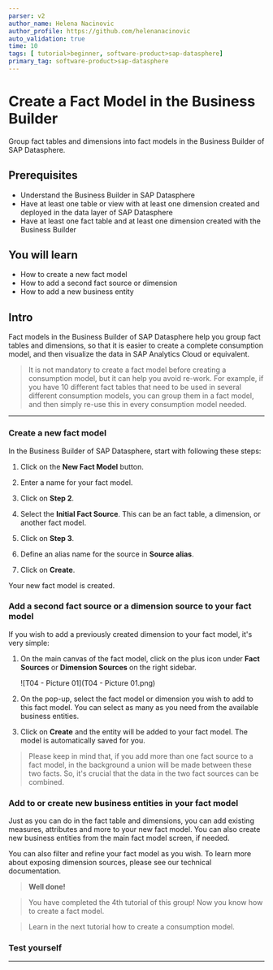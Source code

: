 ```yaml
---
parser: v2
author_name: Helena Nacinovic
author_profile: https://github.com/helenanacinovic
auto_validation: true
time: 10
tags: [ tutorial>beginner, software-product>sap-datasphere]
primary_tag: software-product>sap-datasphere
---
```


# Create a Fact Model in the Business Builder
<!-- description --> Group fact tables and dimensions into fact models in the Business Builder of SAP Datasphere.

## Prerequisites
- Understand the Business Builder in SAP Datasphere
- Have at least one table or view with at least one dimension created and deployed in the data layer of SAP Datasphere
- Have at least one fact table and at least one dimension created with the Business Builder


## You will learn
- How to create a new fact model
- How to add a second fact source or dimension
- How to add a new business entity


## Intro
Fact models in the Business Builder of SAP Datasphere help you group fact tables and dimensions, so that it is easier to create a complete consumption model, and then visualize the data in SAP Analytics Cloud or equivalent.

> It is not mandatory to create a fact model before creating a consumption model, but it can help you avoid re-work. For example, if you have 10 different fact tables that need to be used in several different consumption models, you can group them in a fact model, and then simply re-use this in every consumption model needed.


---

### Create a new fact model


In the Business Builder of SAP Datasphere, start with following these steps:

1.	Click on the **New Fact Model** button.

2.	Enter a name for your fact model.

3.	Click on **Step 2**.

4.	Select the **Initial Fact Source**. This can be an fact table, a dimension, or another fact model.

5.	Click on **Step 3**.

6.	Define an alias name for the source in **Source alias**.

7.	Click on **Create**.

Your new fact model is created.



### Add a second fact source or a dimension source to your fact model


If you wish to add a previously created dimension to your fact model, it's very simple:

1.	On the main canvas of the fact model, click on the plus icon under **Fact Sources** or **Dimension Sources** on the right sidebar.

    ![T04 - Picture 01](T04 - Picture 01.png)

2.	On the pop-up, select the fact model or dimension you wish to add to this fact model. You can select as many as you need from the available business entities.

3.	Click on **Create** and the entity will be added to your fact model. The model is automatically saved for you.

> Please keep in mind that, if you add more than one fact source to a fact model, in the background a union will be made between these two facts. So, it's crucial that the data in the two fact sources can be combined.



### Add to or create new business entities in your fact model


Just as you can do in the fact table and dimensions, you can add existing measures, attributes and more to your new fact model. You can also create new business entities from the main fact model screen, if needed.

You can also filter and refine your fact model as you wish. To learn more about exposing dimension sources, please see our technical documentation.

>**Well done!**

> You have completed the 4th tutorial of this group! Now you know how to create a fact model.

> Learn in the next tutorial how to create a consumption model.


### Test yourself






---
